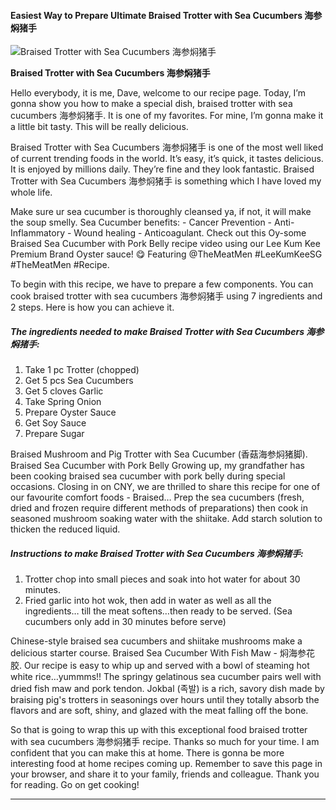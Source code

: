             

#### Easiest Way to Prepare Ultimate Braised Trotter with Sea Cucumbers 海参焖猪手

![Braised Trotter with Sea Cucumbers 海参焖猪手](https://img-global.cpcdn.com/recipes/70fb400555316320/751x532cq70/braised-trotter-with-sea-cucumbers-%e6%b5%b7%e5%8f%82%e7%84%96%e7%8c%aa%e6%89%8b-recipe-main-photo.jpg)

**Braised Trotter with Sea Cucumbers 海参焖猪手**

Hello everybody, it is me, Dave, welcome to our recipe page. Today, I’m gonna show you how to make a special dish, braised trotter with sea cucumbers 海参焖猪手. It is one of my favorites. For mine, I’m gonna make it a little bit tasty. This will be really delicious.

Braised Trotter with Sea Cucumbers 海参焖猪手 is one of the most well liked of current trending foods in the world. It’s easy, it’s quick, it tastes delicious. It is enjoyed by millions daily. They’re fine and they look fantastic. Braised Trotter with Sea Cucumbers 海参焖猪手 is something which I have loved my whole life.

Make sure ur sea cucumber is thoroughly cleansed ya, if not, it will make the soup smelly. Sea Cucumber benefits: - Cancer Prevention - Anti-Inflammatory - Wound healing - Anticoagulant. Check out this Oy-some Braised Sea Cucumber with Pork Belly recipe video using our Lee Kum Kee Premium Brand Oyster sauce! 😋 Featuring @TheMeatMen #LeeKumKeeSG #TheMeatMen #Recipe.

To begin with this recipe, we have to prepare a few components. You can cook braised trotter with sea cucumbers 海参焖猪手 using 7 ingredients and 2 steps. Here is how you can achieve it.

##### The ingredients needed to make Braised Trotter with Sea Cucumbers 海参焖猪手:

1.  Take 1 pc Trotter (chopped)
2.  Get 5 pcs Sea Cucumbers
3.  Get 5 cloves Garlic
4.  Take Spring Onion
5.  Prepare Oyster Sauce
6.  Get Soy Sauce
7.  Prepare Sugar

Braised Mushroom and Pig Trotter with Sea Cucumber (香菇海参焖猪脚). Braised Sea Cucumber with Pork Belly Growing up, my grandfather has been cooking braised sea cucumber with pork belly during special occasions. Closing in on CNY, we are thrilled to share this recipe for one of our favourite comfort foods - Braised… Prep the sea cucumbers (fresh, dried and frozen require different methods of preparations) then cook in seasoned mushroom soaking water with the shiitake. Add starch solution to thicken the reduced liquid.

##### Instructions to make Braised Trotter with Sea Cucumbers 海参焖猪手:

1.  Trotter chop into small pieces and soak into hot water for about 30 minutes.
2.  Fried garlic into hot wok, then add in water as well as all the ingredients… till the meat softens…then ready to be served. (Sea cucumbers only add in 30 minutes before serve)

Chinese-style braised sea cucumbers and shiitake mushrooms make a delicious starter course. Braised Sea Cucumber With Fish Maw - 焖海参花胶. Our recipe is easy to whip up and served with a bowl of steaming hot white rice…yummms!! The springy gelatinous sea cucumber pairs well with dried fish maw and pork tendon. Jokbal (족발) is a rich, savory dish made by braising pig's trotters in seasonings over hours until they totally absorb the flavors and are soft, shiny, and glazed with the meat falling off the bone.

So that is going to wrap this up with this exceptional food braised trotter with sea cucumbers 海参焖猪手 recipe. Thanks so much for your time. I am confident that you can make this at home. There is gonna be more interesting food at home recipes coming up. Remember to save this page in your browser, and share it to your family, friends and colleague. Thank you for reading. Go on get cooking!

* * *